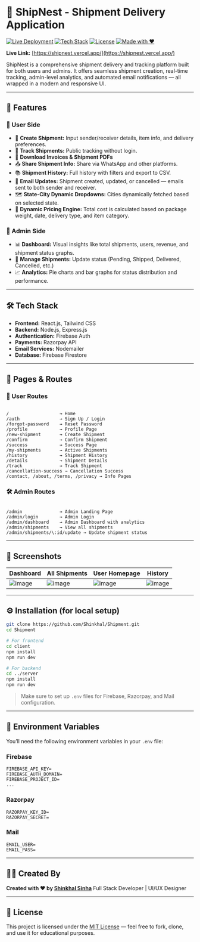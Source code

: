 # 🚚 ShipNest - Shipment Delivery Application

[![Live Deployment](https://img.shields.io/badge/Live%20App-shipnest.vercel.app-brightgreen?style=for-the-badge)](https://shipnest.vercel.app/)
[![Tech Stack](https://img.shields.io/badge/Stack-React%2C%20Node.js%2C%20Firebase-blueviolet?style=for-the-badge)](#tech-stack)
[![License](https://img.shields.io/badge/License-MIT-blue?style=for-the-badge)](#license)
[![Made with ❤️](https://img.shields.io/badge/Made%20with-%E2%9D%A4-red?style=for-the-badge)](#created-by)

**Live Link:** [https://shipnest.vercel.app/](https://shipnest.vercel.app/)

ShipNest is a comprehensive shipment delivery and tracking platform built for both users and admins. It offers seamless shipment creation, real-time tracking, admin-level analytics, and automated email notifications — all wrapped in a modern and responsive UI.

---

## 📌 Features

### 👤 User Side
- 🚀 **Create Shipment:** Input sender/receiver details, item info, and delivery preferences.
- 📍 **Track Shipments:** Public tracking without login.
- 🧾 **Download Invoices & Shipment PDFs**
- 📤 **Share Shipment Info:** Share via WhatsApp and other platforms.
- 📚 **Shipment History:** Full history with filters and export to CSV.
- 🔔 **Email Updates:** Shipment created, updated, or cancelled — emails sent to both sender and receiver.
- 🗺️ **State-City Dynamic Dropdowns:** Cities dynamically fetched based on selected state.
- 💸 **Dynamic Pricing Engine:** Total cost is calculated based on package weight, date, delivery type, and item category.

### 🔐 Admin Side
- 📊 **Dashboard:** Visual insights like total shipments, users, revenue, and shipment status graphs.
- 📝 **Manage Shipments:** Update status (Pending, Shipped, Delivered, Cancelled, etc.)
- 📈 **Analytics:** Pie charts and bar graphs for status distribution and performance.

---

## 🛠️ Tech Stack

- **Frontend:** React.js, Tailwind CSS
- **Backend:** Node.js, Express.js
- **Authentication:** Firebase Auth
- **Payments:** Razorpay API
- **Email Services:** Nodemailer
- **Database:** Firebase Firestore

---

## 🧭 Pages & Routes

### 👥 User Routes
```

/                   → Home
/auth               → Sign Up / Login
/forgot-password    → Reset Password
/profile            → Profile Page
/new-shipment       → Create Shipment
/confirm            → Confirm Shipment
/success            → Success Page
/my-shipments       → Active Shipments
/history            → Shipment History
/details            → Shipment Details
/track              → Track Shipment
/cancellation-success → Cancellation Success
/contact, /about, /terms, /privacy → Info Pages

```

### 🛠️ Admin Routes
```

/admin              → Admin Landing Page
/admin/login        → Admin Login
/admin/dashboard    → Admin Dashboard with analytics
/admin/shipments    → View all shipments
/admin/shipments/\:id/update → Update shipment status

````

---

## 📸 Screenshots

| Dashboard | All Shipments | User Homepage | History |
|----------|---------------|---------------|---------|
| ![image](https://github.com/user-attachments/assets/13e90622-3608-46fb-8ea9-f5a5f46a1332) | ![image](https://github.com/user-attachments/assets/4e4e0fa0-2d0a-479f-997a-0b1c3e984e1e) | ![image](https://github.com/user-attachments/assets/e0aa793f-922a-4385-b305-ac7972c37dab) | ![image](https://github.com/user-attachments/assets/1ec9c741-a3b6-46ed-8ccf-7e6d32dafbe2) |

---

## ⚙️ Installation (for local setup)

```bash
git clone https://github.com/Shinkhal/Shipment.git
cd Shipment

# For frontend
cd client
npm install
npm run dev

# For backend
cd ../server
npm install
npm run dev
````

> Make sure to set up `.env` files for Firebase, Razorpay, and Mail configuration.

---

## 🔐 Environment Variables

You’ll need the following environment variables in your `.env` file:

### Firebase

```
FIREBASE_API_KEY=
FIREBASE_AUTH_DOMAIN=
FIREBASE_PROJECT_ID=
...
```

### Razorpay

```
RAZORPAY_KEY_ID=
RAZORPAY_SECRET=
```

### Mail

```
EMAIL_USER=
EMAIL_PASS=
```

---

## 🧑‍💻 Created By

**Created with ❤️ by [Shinkhal Sinha](https://shinkhal-sinha.online)**
Full Stack Developer | UI/UX Designer

---

## 📄 License

This project is licensed under the [MIT License](LICENSE) — feel free to fork, clone, and use it for educational purposes.


